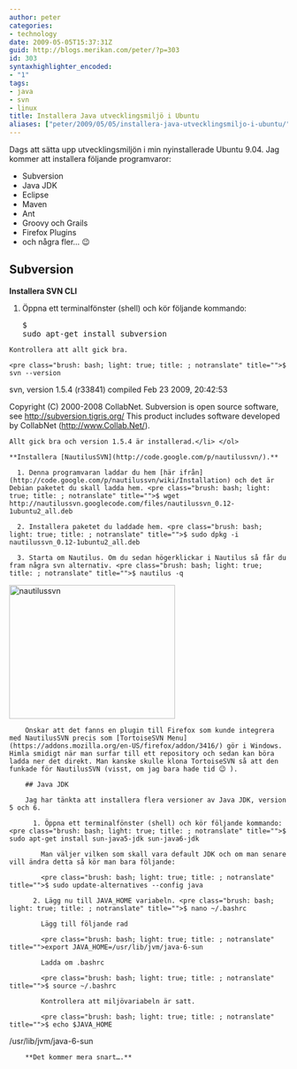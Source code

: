 ```yaml
---
author: peter
categories:
- technology
date: 2009-05-05T15:37:31Z
guid: http://blogs.merikan.com/peter/?p=303
id: 303
syntaxhighlighter_encoded:
- "1"
tags:
- java 
- svn 
- linux
title: Installera Java utvecklingsmiljö i Ubuntu
aliases: ["peter/2009/05/05/installera-java-utvecklingsmiljo-i-ubuntu/"]
---
```


Dags att sätta upp utvecklingsmiljön i min nyinstallerade Ubuntu 9.04. Jag kommer att installera följande programvaror:

  * Subversion
  * Java JDK
  * Eclipse
  * Maven
  * Ant
  * Groovy och Grails
  * Firefox Plugins
  * och några fler… 😉

## Subversion

**Installera SVN CLI** 

  1. Öppna ett terminalfönster (shell) och kör följande kommando: <pre class="brush: bash; light: true; title: ; notranslate" title="">$ sudo apt-get install subversion
</pre>
    
    Kontrollera att allt gick bra.
    
    <pre class="brush: bash; light: true; title: ; notranslate" title="">$ svn --version
svn, version 1.5.4 (r33841)
compiled Feb 23 2009, 20:42:53

Copyright (C) 2000-2008 CollabNet.
Subversion is open source software, see http://subversion.tigris.org/
This product includes software developed by CollabNet (http://www.Collab.Net/).
</pre>
    
    Allt gick bra och version 1.5.4 är installerad.</li> </ol> 
    
    **Installera [NautilusSVN](http://code.google.com/p/nautilussvn/).**
    
      1. Denna programvaran laddar du hem [här ifrån](http://code.google.com/p/nautilussvn/wiki/Installation) och det är Debian paketet du skall ladda hem. <pre class="brush: bash; light: true; title: ; notranslate" title="">$ wget http://nautilussvn.googlecode.com/files/nautilussvn_0.12-1ubuntu2_all.deb
</pre>
    
      2. Installera paketet du laddade hem. <pre class="brush: bash; light: true; title: ; notranslate" title="">$ sudo dpkg -i nautilussvn_0.12-1ubuntu2_all.deb
</pre>
    
      3. Starta om Nautilus. Om du sedan högerklickar i Nautilus så får du fram några svn alternativ. <pre class="brush: bash; light: true; title: ; notranslate" title="">$ nautilus -q
</pre>
        
<img class="alignnone size-medium wp-image-328" src="http://blogs.merikan.com/peter/files/2009/05/nautilussvn-300x242.png" alt="nautilussvn" width="300" height="242" srcset="https://blogs.merikan.com/peter/files/2009/05/nautilussvn-300x242.png 300w, https://blogs.merikan.com/peter/files/2009/05/nautilussvn.png 456w" sizes="(max-width: 300px) 100vw, 300px" /> </li> </ol> 
        
        Önskar att det fanns en plugin till Firefox som kunde integrera med NautilusSVN precis som [TortoiseSVN Menu](https://addons.mozilla.org/en-US/firefox/addon/3416/) gör i Windows. Himla smidigt när man surfar till ett repository och sedan kan böra ladda ner det direkt. Man kanske skulle klona TortoiseSVN så att den funkade för NautilusSVN (visst, om jag bara hade tid 😉 ).
        
        ## Java JDK
        
        Jag har tänkta att installera flera versioner av Java JDK, version 5 och 6.
        
          1. Öppna ett terminalfönster (shell) och kör följande kommando: <pre class="brush: bash; light: true; title: ; notranslate" title="">$ sudo apt-get install sun-java5-jdk sun-java6-jdk
</pre>
            
            Man väljer vilken som skall vara default JDK och om man senare vill ändra detta så kör man bara följande:
            
            <pre class="brush: bash; light: true; title: ; notranslate" title="">$ sudo update-alternatives --config java
</pre>
        
          2. Lägg nu till JAVA_HOME variabeln. <pre class="brush: bash; light: true; title: ; notranslate" title="">$ nano ~/.bashrc
</pre>
            
            Lägg till följande rad
            
            <pre class="brush: bash; light: true; title: ; notranslate" title="">export JAVA_HOME=/usr/lib/jvm/java-6-sun
</pre>
            
            Ladda om .bashrc
            
            <pre class="brush: bash; light: true; title: ; notranslate" title="">$ source ~/.bashrc
</pre>
            
            Kontrollera att miljövariabeln är satt.
            
            <pre class="brush: bash; light: true; title: ; notranslate" title="">$ echo $JAVA_HOME
/usr/lib/jvm/java-6-sun
</pre>
        
        **Det kommer mera snart….**
